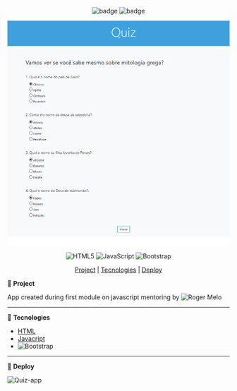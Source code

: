 <div align="center">


![badge](https://badgen.net/badge/languages/3/:color?) 
![badge](https://badgen.net/badge/made_by/diegobaena89/:color?) 



![quizApp](https://raw.githubusercontent.com/diegobaena89/quiz-app/main/app-front.png)


<img alt="HTML5" src="https://img.shields.io/badge/html5%20-%23E34F26.svg?&style=for-the-badge&logo=html5&logoColor=white"/> <img alt="JavaScript" src="https://img.shields.io/badge/javascript%20-%23323330.svg?&style=for-the-badge&logo=javascript&logoColor=%23F7DF1E"/>  <img alt="Bootstrap" src="https://img.shields.io/badge/bootstrap%20-%23563D7C.svg?&style=for-the-badge&logo=bootstrap&logoColor=white"/>


[Project](#project) | [Tecnologies](#tecnologies) | [Deploy](#deploy)


</div>


📝 <a id="project"> **Project** </a>

App created during first module on javascript mentoring by ![Roger Melo](https://github.com/roger-melo-treinamentos)

---

🚀 <a id="tecnologies"> **Tecnologies** </a>

- [HTML](https://developer.mozilla.org/pt-BR/docs/Web/HTML)
- [Javacript](https://developer.mozilla.org/pt-BR/docs/Web/JavaScript)
- ![Bootstrap](https://getbootstrap.com/)


---

📂 <a id="deploy"> **Deploy** </a>

![Quiz-app](https://nifty-khorana-900f65.netlify.app/)
